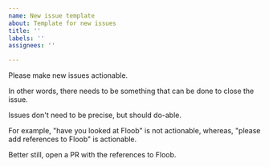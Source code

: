 ```yaml
---
name: New issue template
about: Template for new issues
title: ''
labels: ''
assignees: ''

---
```


Please make new issues actionable.

In other words, there needs to be something that can be done to close the issue.

Issues don't need to be precise, but should do-able.

For example, "have you looked at Floob" is not actionable, whereas, "please add references to Floob" is actionable.

Better still, open a PR with the references to Floob.
